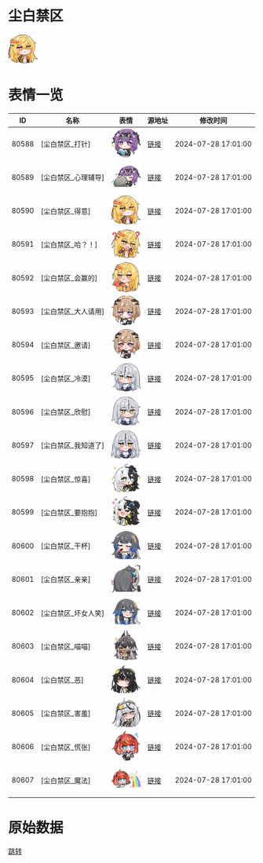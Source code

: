 # 尘白禁区

<img src="./cover.png" height="60" alt="cover" />

# 表情一览

|ID|名称|表情|源地址|修改时间|
|----|----|----|----|----|
|80588|[尘白禁区_打针]|<img src="./pic/080588_%5B尘白禁区_打针%5D.png" height="60" alt="打针"/>|[链接](https://i0.hdslb.com/bfs/garb/44c34d276cc9170d0953cb67e1fef6651b8da56c.png)|2024-07-28 17:01:00|
|80589|[尘白禁区_心理辅导]|<img src="./pic/080589_%5B尘白禁区_心理辅导%5D.png" height="60" alt="心理辅导"/>|[链接](https://i0.hdslb.com/bfs/garb/4804109ae4f1dfeb313d49d83fed473755b80159.png)|2024-07-28 17:01:00|
|80590|[尘白禁区_得意]|<img src="./pic/080590_%5B尘白禁区_得意%5D.png" height="60" alt="得意"/>|[链接](https://i0.hdslb.com/bfs/garb/2c58fc7743780b26022ee2c94babbd7ad244958b.png)|2024-07-28 17:01:00|
|80591|[尘白禁区_哈？！]|<img src="./pic/080591_%5B尘白禁区_哈？！%5D.png" height="60" alt="哈？！"/>|[链接](https://i0.hdslb.com/bfs/garb/ea2c509ba8236c045688c27b0ccda0921adaef3b.png)|2024-07-28 17:01:00|
|80592|[尘白禁区_会赢的]|<img src="./pic/080592_%5B尘白禁区_会赢的%5D.png" height="60" alt="会赢的"/>|[链接](https://i0.hdslb.com/bfs/garb/2427915ee7784ca91ab86759dd721924bd14c1de.png)|2024-07-28 17:01:00|
|80593|[尘白禁区_大人请用]|<img src="./pic/080593_%5B尘白禁区_大人请用%5D.png" height="60" alt="大人请用"/>|[链接](https://i0.hdslb.com/bfs/garb/7f179ae159ef14bd161c0a00b45e868734b64818.png)|2024-07-28 17:01:00|
|80594|[尘白禁区_邀请]|<img src="./pic/080594_%5B尘白禁区_邀请%5D.png" height="60" alt="邀请"/>|[链接](https://i0.hdslb.com/bfs/garb/83360282c27951f1b9de287c80bcd4b9ed701296.png)|2024-07-28 17:01:00|
|80595|[尘白禁区_冷漠]|<img src="./pic/080595_%5B尘白禁区_冷漠%5D.png" height="60" alt="冷漠"/>|[链接](https://i0.hdslb.com/bfs/garb/a65f629332350c9a90632bfcc99b9fbd780aa523.png)|2024-07-28 17:01:00|
|80596|[尘白禁区_欣慰]|<img src="./pic/080596_%5B尘白禁区_欣慰%5D.png" height="60" alt="欣慰"/>|[链接](https://i0.hdslb.com/bfs/garb/52b8aa9c0e46591d2483ef26b60ac9c5a23a34ad.png)|2024-07-28 17:01:00|
|80597|[尘白禁区_我知道了]|<img src="./pic/080597_%5B尘白禁区_我知道了%5D.png" height="60" alt="我知道了"/>|[链接](https://i0.hdslb.com/bfs/garb/04f70e17b1494b7defdaf71d302766bf4a088650.png)|2024-07-28 17:01:00|
|80598|[尘白禁区_惊喜]|<img src="./pic/080598_%5B尘白禁区_惊喜%5D.png" height="60" alt="惊喜"/>|[链接](https://i0.hdslb.com/bfs/garb/5495653ce518c37799045b6caa6454ee93f46f99.png)|2024-07-28 17:01:00|
|80599|[尘白禁区_要抱抱]|<img src="./pic/080599_%5B尘白禁区_要抱抱%5D.png" height="60" alt="要抱抱"/>|[链接](https://i0.hdslb.com/bfs/garb/7587cae74b5e24355f61a525296958ffca70d366.png)|2024-07-28 17:01:00|
|80600|[尘白禁区_干杯]|<img src="./pic/080600_%5B尘白禁区_干杯%5D.png" height="60" alt="干杯"/>|[链接](https://i0.hdslb.com/bfs/garb/c07b6233a2a28203628a2005af93572adc2e5cd8.png)|2024-07-28 17:01:00|
|80601|[尘白禁区_亲亲]|<img src="./pic/080601_%5B尘白禁区_亲亲%5D.png" height="60" alt="亲亲"/>|[链接](https://i0.hdslb.com/bfs/garb/417320a5b205d40adcb38f50c397776f10afc2bb.png)|2024-07-28 17:01:00|
|80602|[尘白禁区_坏女人笑]|<img src="./pic/080602_%5B尘白禁区_坏女人笑%5D.png" height="60" alt="坏女人笑"/>|[链接](https://i0.hdslb.com/bfs/garb/7ad234e02b5c425b471425d31df135399856dec7.png)|2024-07-28 17:01:00|
|80603|[尘白禁区_喵喵]|<img src="./pic/080603_%5B尘白禁区_喵喵%5D.png" height="60" alt="喵喵"/>|[链接](https://i0.hdslb.com/bfs/garb/4b3b77c1bd0d050bde4240bff3ce1e7b3b8d70c7.png)|2024-07-28 17:01:00|
|80604|[尘白禁区_恶]|<img src="./pic/080604_%5B尘白禁区_恶%5D.png" height="60" alt="恶"/>|[链接](https://i0.hdslb.com/bfs/garb/e37ba23ed5646321be0e35886f65138d85cd63e9.png)|2024-07-28 17:01:00|
|80605|[尘白禁区_害羞]|<img src="./pic/080605_%5B尘白禁区_害羞%5D.png" height="60" alt="害羞"/>|[链接](https://i0.hdslb.com/bfs/garb/69e3eed4ea4331c1d3044737cd80c536a7053727.png)|2024-07-28 17:01:00|
|80606|[尘白禁区_慌张]|<img src="./pic/080606_%5B尘白禁区_慌张%5D.png" height="60" alt="慌张"/>|[链接](https://i0.hdslb.com/bfs/garb/02a363f920d26f8e73b93c512db9a47ee2ede682.png)|2024-07-28 17:01:00|
|80607|[尘白禁区_魔法]|<img src="./pic/080607_%5B尘白禁区_魔法%5D.png" height="60" alt="魔法"/>|[链接](https://i0.hdslb.com/bfs/garb/5ef50024ca191abe4baa77919093cd1af83fc5f8.png)|2024-07-28 17:01:00|

# 原始数据

[跳转](./raw.json)


